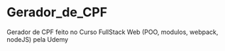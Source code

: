 # Gerador_de_CPF
Gerador de CPF feito no Curso FullStack Web (POO, modulos, webpack, nodeJS) pela Udemy
